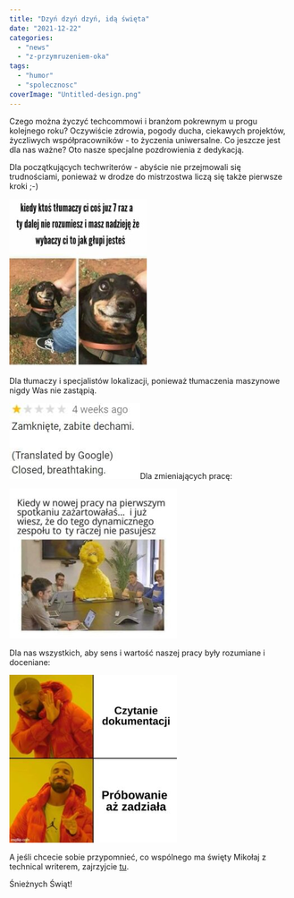 ```yaml
---
title: "Dzyń dzyń dzyń, idą święta"
date: "2021-12-22"
categories:
  - "news"
  - "z-przymruzeniem-oka"
tags:
  - "humor"
  - "spolecznosc"
coverImage: "Untitled-design.png"
---
```


Czego można życzyć techcommowi i branżom pokrewnym u progu kolejnego roku? Oczywiście zdrowia, pogody ducha, ciekawych projektów, życzliwych współpracowników - to życzenia uniwersalne. Co jeszcze jest dla nas ważne? Oto nasze specjalne pozdrowienia z dedykacją.

Dla początkujących techwriterów - abyście nie przejmowali się trudnościami, ponieważ w drodze do mistrzostwa liczą się także pierwsze kroki ;-)

[![](images/piesek-246x300.jpg)](http://techwriter.pl/wp-content/uploads/2021/12/piesek.jpg)

Dla tłumaczy i specjalistów lokalizacji, ponieważ tłumaczenia maszynowe nigdy Was nie zastąpią.

[![](images/tlumoczenie.jpg)](http://techwriter.pl/wp-content/uploads/2021/12/tlumoczenie.jpg)Dla zmieniających pracę:

[![](images/nowapraca-300x268.jpg)](http://techwriter.pl/wp-content/uploads/2021/12/nowapraca.jpg)

Dla nas wszystkich, aby sens i wartość naszej pracy były rozumiane i doceniane:

[![](images/czytanie-300x300.jpg)](http://techwriter.pl/wp-content/uploads/2021/12/czytanie.jpg)

A jeśli chcecie sobie przypomnieć, co wspólnego ma święty Mikołaj z technical writerem, zajrzyjcie [tu](http://techwriter.pl/swiety-mikolaj-co-ma-wspolnego-z-technical-writerem/).

Śnieżnych Świąt!
